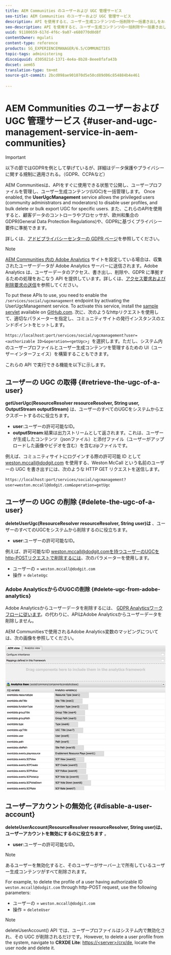 ```yaml
---
title: AEM Communities のユーザーおよび UGC 管理サービス
seo-title: AEM Communities のユーザーおよび UGC 管理サービス
description: API を使用すると、ユーザー生成コンテンツの一括削除や一括書き出しをおこなったり、ユーザーアカウントを無効化したりできます。
seo-description: API を使用すると、ユーザー生成コンテンツの一括削除や一括書き出しをおこなったり、ユーザーアカウントを無効化したりできます。
uuid: 91180659-617d-4f6c-9a07-e680770d0d8f
contentOwner: mgulati
content-type: reference
products: SG_EXPERIENCEMANAGER/6.5/COMMUNITIES
topic-tags: administering
discoiquuid: d305821d-1371-4e4a-8b28-8eee8fafa43b
docset: aem65
translation-type: tm+mt
source-git-commit: 2bcd098ae901070d5e50cd89d06c854884b4e461

---
```



# AEM Communities のユーザーおよび UGC 管理サービス {#user-and-ugc-management-service-in-aem-communities}

>[!IMPORTANT]
>
>以下の節ではGDPRを例として挙げているが、詳細はデータ保護やプライバシーに関する規制に適用される。（GDPR、CCPAなど）


AEM Communitiesは、APIをすぐに使用できる状態で公開し、ユーザープロファイルを管理し、ユーザー生成コンテンツ(UGC)を一括管理します。 Once enabled, the **UserUgcManagement** service allows the privileged users (community administrators and moderators) to disable user profiles, and bulk delete or bulk export UGC for specific users. また、これらのAPIを使用すると、顧客データのコントローラやプロセッサが、欧州和集合のGDPR(General Data Protection Regulations)や、GDPRに基づくプライバシー要件に準拠できます。

詳しくは、[アドビプライバシーセンターの GDPR ページ](https://www.adobe.com/jp/privacy/general-data-protection-regulation.html)を参照してください。

>[!NOTE]
>
>[AEM Communities 内の Adobe Analytics](/help/communities/analytics.md) サイトを設定している場合は、収集されたユーザーデータが Adobe Analytics サーバーに送信されます。Adobe Analytics は、ユーザーデータのアクセス、書き出し、削除や、GDPR に準拠するための処理をおこなう API を提供しています。詳しくは、[アクセス要求および削除要求の送信](https://marketing.adobe.com/resources/help/ja_JP/analytics/gdpr/gdpr_submit_access_delete.html)を参照してください。


To put these APIs to use, you need to enable the `/services/social/ugcmanagement` endpoint by activating the UserUgcManagement service. To activate this service, install the [sample servlet](https://github.com/Adobe-Marketing-Cloud/aem-communities-ugc-migration/tree/master/bundles/communities-ugc-management-servlet) available on [GitHub.com](https://github.com/Adobe-Marketing-Cloud/aem-communities-ugc-migration/tree/master/bundles/communities-ugc-management-servlet). 次に、次のようなhttpリクエストを使用して、適切なパラメーターを指定し、コミュニティサイトの発行インスタンスのエンドポイントをヒットします。

`https://localhost:port/services/social/ugcmanagement?user=<authorizable ID>&operation=<getUgc>`」を選択します。ただし、システム内のユーザープロファイルとユーザー生成コンテンツを管理するための UI（ユーザーインターフェイス）を構築することもできます。

これらの API で実行できる機能を以下に示します。

## ユーザーの UGC の取得 {#retrieve-the-ugc-of-a-user}

**getUserUgc(ResourceResolver resourceResolver, String user, OutputStream outputStream)** は、ユーザーのすべてのUGCをシステムからエクスポートするのに役立ちます。

* **user**:ユーザーの許可可能なID。
* **outputStream**:結果は出力ストリームとして返されます。これは、ユーザーが生成したコンテンツ（jsonファイル）と添付ファイル（ユーザーがアップロードした画像やビデオを含む）を含むzipファイルです。

例えば、コミュニティサイトにログインする際の許可可能 ID として weston.mccall@dodgit.com を使用する、Weston McCall という名前のユーザーの UGC を書き出すには、次のような HTTP GET リクエストを送信します。

`https://localhost:port/services/social/ugcmanagement?user=weston.mccall@dodgit.com&operation=getUgc`

## ユーザーの UGC の削除 {#delete-the-ugc-of-a-user}

**deleteUserUgc(ResourceResolver resourceResolver, String user)は** 、ユーザーのすべてのUGCをシステムから削除するのに役立ちます。

* **user**:ユーザーの許可可能なID。

例えば、許可可能なID weston.mccall@dodgit.comを持つユーザーのUGCをhttp-POSTリクエストで削除するには、次のパラメーターを使用します。

* ユーザーの = `weston.mccall@dodgit.com`
* 操作 = `deleteUgc`

### Adobe AnalyticsからのUGCの削除 {#delete-ugc-from-adobe-analytics}

Adobe Analyticsからユーザーデータを削除するには、 [GDPR Analyticsワークフローに従います](https://marketing.adobe.com/resources/help/en_US/analytics/gdpr/an_gdpr_workflow.html)。の代わりに、APIはAdobe Analyticsからユーザーデータを削除しません。

AEM Communitiesで使用されるAdobe Analytics変数のマッピングについては、次の画像を参照してください。

![Adobe AnalyticsのAEMコミュニティ変数マッピング](assets/analytics-communities-mapping.png)

## ユーザーアカウントの無効化 {#disable-a-user-account}

**deleteUserAccount(ResourceResolver resourceResolver, String user)は、ユーザーアカウントを無効にするのに役立ちます** 。

* **user**:ユーザーの許可可能なID。

>[!NOTE]
>
>あるユーザーを無効化すると、そのユーザーがサーバー上で所有しているユーザー生成コンテンツがすべて削除されます。


For example, to delete the profile of a user having authorizable ID `weston.mccall@dodgit.com` through http-POST request, use the following parameters:

* ユーザーの = `weston.mccall@dodgit.com`
* 操作 = `deleteUser`

>[!NOTE]
>
>deleteUserAccount() API では、ユーザープロファイルはシステム内で無効化され、その UGC が削除されるだけです。However, to delete a user profile from the system, navigate to **CRXDE Lite**: [https://&lt;server>/crx/de](https://localhost:4502/crx/de), locate the user node and delete it.


